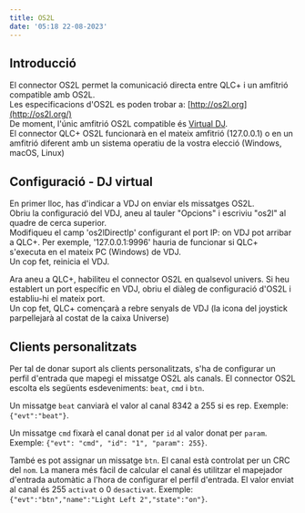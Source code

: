 ```yaml
---
title: OS2L
date: '05:18 22-08-2023'
---
```


Introducció
------------

El connector OS2L permet la comunicació directa entre QLC+ i un amfitrió compatible amb OS2L.  
Les especificacions d'OS2L es poden trobar a: [http://os2l.org](http://os2l.org/)  
De moment, l'únic amfitrió OS2L compatible és [Virtual DJ](https://www.virtualdj.com/).  
El connector QLC+ OS2L funcionarà en el mateix amfitrió (127.0.0.1) o en un amfitrió diferent amb un sistema operatiu de la vostra elecció (Windows, macOS, Linux)

Configuració - DJ virtual
--------------------------

En primer lloc, has d'indicar a VDJ on enviar els missatges OS2L.  
Obriu la configuració del VDJ, aneu al tauler "Opcions" i escriviu "os2l" al quadre de cerca superior.  
Modifiqueu el camp 'os2lDirectIp' configurant el port IP: on VDJ pot arribar a QLC+. Per exemple, '127.0.0.1:9996' hauria de funcionar si QLC+ s'executa en el mateix PC (Windows) de VDJ.  
Un cop fet, reinicia el VDJ.

Ara aneu a QLC+, habiliteu el connector OS2L en qualsevol univers. Si heu establert un port específic en VDJ, obriu el diàleg de configuració d'OS2L i establiu-hi el mateix port.  
Un cop fet, QLC+ començarà a rebre senyals de VDJ (la icona del joystick parpellejarà al costat de la caixa Universe)

Clients personalitzats
--------------

Per tal de donar suport als clients personalitzats, s'ha de configurar un perfil d'entrada que mapegi el missatge OS2L als canals. El connector OS2L escolta els següents esdeveniments: `beat`, `cmd` i `btn`.

Un missatge `beat` canviarà el valor al canal 8342 a 255 si es rep. Exemple: `{"evt":"beat"}`.

Un missatge `cmd` fixarà el canal donat per `id` al valor donat per `param`. Exemple: `{"evt": "cmd", "id": "1", "param": 255}`.

També es pot assignar un missatge `btn`. El canal està controlat per un CRC del `nom`. La manera més fàcil de calcular el canal és utilitzar el mapejador d'entrada automàtic a l'hora de configurar el perfil d'entrada. El valor enviat al canal és 255 `activat` o 0 `desactivat`. Exemple: `{"evt":"btn","name":"Light Left 2","state":"on"}`.


